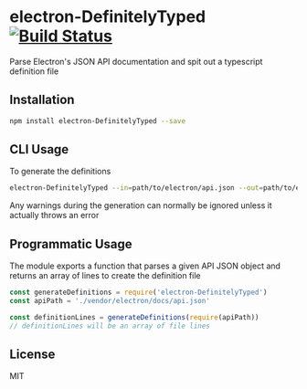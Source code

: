 # electron-DefinitelyTyped [![Build Status](https://travis-ci.org/electron/electron-typescript-definitions.svg?branch=master)](https://travis-ci.org/electron/electron-typescript-definitions)

Parse Electron's JSON API documentation and spit out a typescript definition file

## Installation

```sh
npm install electron-DefinitelyTyped --save
```

## CLI Usage

To generate the definitions

```sh
electron-DefinitelyTyped --in=path/to/electron/api.json --out=path/to/electron.d.ts
```

Any warnings during the generation can normally be ignored unless it actually throws
an error

## Programmatic Usage

The module exports a function that parses a given API JSON object and returns
an array of lines to create the definition file

```js
const generateDefinitions = require('electron-DefinitelyTyped')
const apiPath = './vendor/electron/docs/api.json'

const definitionLines = generateDefinitions(require(apiPath))
// definitionLines will be an array of file lines
```

## License

MIT
